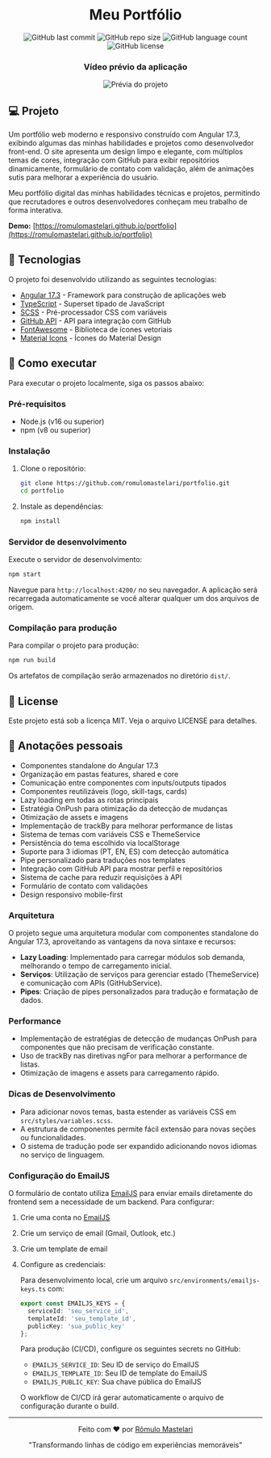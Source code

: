 <h1 align="center">Meu Portfólio</h1>

<p align="center">
  <img src="https://img.shields.io/github/last-commit/romulomastelari/portfolio" alt="GitHub last commit">
  <img src="https://img.shields.io/github/repo-size/romulomastelari/portfolio" alt="GitHub repo size">
  <img src="https://img.shields.io/github/languages/count/romulomastelari/portfolio" alt="GitHub language count">
  <img src="https://img.shields.io/github/license/romulomastelari/portfolio" alt="GitHub license">
</p>

<h3 align="center">Vídeo prévio da aplicação</h3>
<p align="center">
  <img 
    src="src/assets/Rômulo-Mastelari-Portifolio.gif" 
    alt="Prévia do projeto" 
  />
</p>


## 💻 Projeto

Um portfólio web moderno e responsivo construído com Angular 17.3, exibindo algumas das minhas habilidades e projetos como desenvolvedor front-end. O site apresenta um design limpo e elegante, com múltiplos temas de cores, integração com GitHub para exibir repositórios dinamicamente, formulário de contato com validação, além de animações sutis para melhorar a experiência do usuário.

Meu portfólio digital das minhas habilidades técnicas e projetos, permitindo que recrutadores e outros desenvolvedores conheçam meu trabalho de forma interativa.

**Demo:** [https://romulomastelari.github.io/portfolio](https://romulomastelari.github.io/portfolio)

## 🧪 Tecnologias

O projeto foi desenvolvido utilizando as seguintes tecnologias:

- [Angular 17.3](https://angular.io/) - Framework para construção de aplicações web
- [TypeScript](https://www.typescriptlang.org/) - Superset tipado de JavaScript
- [SCSS](https://sass-lang.com/) - Pré-processador CSS com variáveis
- [GitHub API](https://docs.github.com/en/rest) - API para integração com GitHub
- [FontAwesome](https://fontawesome.com/) - Biblioteca de ícones vetoriais
- [Material Icons](https://material.io/resources/icons/) - Ícones do Material Design

## 🚀 Como executar

Para executar o projeto localmente, siga os passos abaixo:

### Pré-requisitos

- Node.js (v16 ou superior)
- npm (v8 ou superior)

### Instalação

1. Clone o repositório:
   ```bash
   git clone https://github.com/romulomastelari/portfolio.git
   cd portfolio
   ```

2. Instale as dependências:
   ```bash
   npm install
   ```

### Servidor de desenvolvimento

Execute o servidor de desenvolvimento:

```bash
npm start
```

Navegue para `http://localhost:4200/` no seu navegador. A aplicação será recarregada automaticamente se você alterar qualquer um dos arquivos de origem.

### Compilação para produção

Para compilar o projeto para produção:

```bash
npm run build
```

Os artefatos de compilação serão armazenados no diretório `dist/`.

## 📝 License

Este projeto está sob a licença MIT. Veja o arquivo LICENSE para detalhes.

## 📓 Anotações pessoais
- Componentes standalone do Angular 17.3
- Organização em pastas features, shared e core
- Comunicação entre componentes com inputs/outputs tipados
- Componentes reutilizáveis (logo, skill-tags, cards)
- Lazy loading em todas as rotas principais
- Estratégia OnPush para otimização da detecção de mudanças
- Otimização de assets e imagens
- Implementação de trackBy para melhorar performance de listas
- Sistema de temas com variáveis CSS e ThemeService
- Persistência do tema escolhido via localStorage
- Suporte para 3 idiomas (PT, EN, ES) com detecção automática
- Pipe personalizado para traduções nos templates
- Integração com GitHub API para mostrar perfil e repositórios
- Sistema de cache para reduzir requisições à API
- Formulário de contato com validações
- Design responsivo mobile-first

### Arquitetura

O projeto segue uma arquitetura modular com componentes standalone do Angular 17.3, aproveitando as vantagens da nova sintaxe e recursos:

- **Lazy Loading**: Implementado para carregar módulos sob demanda, melhorando o tempo de carregamento inicial.
- **Serviços**: Utilização de serviços para gerenciar estado (ThemeService) e comunicação com APIs (GitHubService).
- **Pipes**: Criação de pipes personalizados para tradução e formatação de dados.

### Performance

- Implementação de estratégias de detecção de mudanças OnPush para componentes que não precisam de verificação constante.
- Uso de trackBy nas diretivas ngFor para melhorar a performance de listas.
- Otimização de imagens e assets para carregamento rápido.

### Dicas de Desenvolvimento

- Para adicionar novos temas, basta estender as variáveis CSS em `src/styles/variables.scss`.
- A estrutura de componentes permite fácil extensão para novas seções ou funcionalidades.
- O sistema de tradução pode ser expandido adicionando novos idiomas no serviço de linguagem.

### Configuração do EmailJS

O formulário de contato utiliza [EmailJS](https://www.emailjs.com/) para enviar emails diretamente do frontend sem a necessidade de um backend. Para configurar:

1. Crie uma conta no [EmailJS](https://www.emailjs.com/)
2. Crie um serviço de email (Gmail, Outlook, etc.)
3. Crie um template de email
4. Configure as credenciais:

   Para desenvolvimento local, crie um arquivo `src/environments/emailjs-keys.ts` com:
   ```typescript
   export const EMAILJS_KEYS = {
     serviceId: 'seu_service_id',
     templateId: 'seu_template_id',
     publicKey: 'sua_public_key'
   };
   ```

   Para produção (CI/CD), configure os seguintes secrets no GitHub:
   - `EMAILJS_SERVICE_ID`: Seu ID de serviço do EmailJS
   - `EMAILJS_TEMPLATE_ID`: Seu ID de template do EmailJS
   - `EMAILJS_PUBLIC_KEY`: Sua chave pública do EmailJS

   O workflow de CI/CD irá gerar automaticamente o arquivo de configuração durante o build.

---

<p align="center">
  Feito com ❤️ por <a href="https://github.com/romulomastelari">Rômulo Mastelari</a>
</p>
<p align="center">
  "Transformando linhas de código em experiências memoráveis"
</p>
